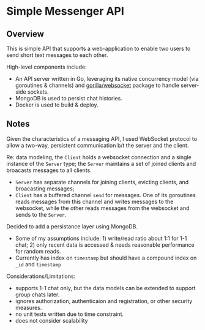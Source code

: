 # Simple Messenger API 

## Overview

This is simple API that supports a web-application to enable two users to send short text messages to each other.

High-level components include:
- An API server written in Go, leveraging its native concurrency model (via goroutines & channels) and [gorilla/websocket](https://github.com/gorilla/websocket) package to handle server-side sockets. 
- MongoDB is used to persist chat histories.
- Docker is used to build & deploy.

## Notes

Given the characteristics of a messaging API, I used WebSocket protocol to allow a two-way, persistent communication b/t the server and the client. 

Re: data modeling, the `Client` holds a websocket connection and a single instance of the `Server` type; the `Server` maintains a set of joined clients and broacasts messages to all clients. 
- `Server` has separate channels for joining clients, evicting clients, and broacasting messages;
- `Client` has a buffered channel `send` for messages. One of its goroutines reads messages from this channel and writes messages to the websocket, while the other reads messages from the websocket and sends to the `Server`.

Decided to add a persistance layer using MongoDB.
- Some of my assumptions include: 1) write/read ratio about 1:1 for 1-1 chat; 2) only recent data is accessed & needs reasonable performance for random reads. 
- Currently has index on `timestamp` but should have a compound index on `_id` and `timestamp` 

Considerations/Limitations:
- supports 1-1 chat only, but the data models can be extended to support group chats later.
- ignores authorization, authenticaion and registration, or other security measures.
- no unit tests written due to time constraint.
- does not consider scalability
